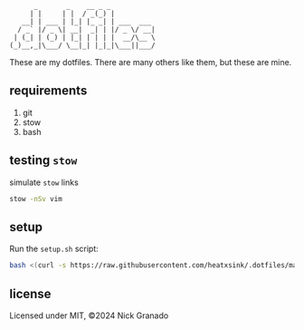 ```
      _       _    __ _ _           
     | |     | |  / _(_) |          
   __| | ___ | |_| |_ _| | ___  ___ 
  / _` |/ _ \| __|  _| | |/ _ \/ __|
 | (_| | (_) | |_| | | | |  __/\__ \
(_)__,_|\___/ \__|_| |_|_|\___||___/

```

These are my dotfiles. There are many others like them, but these are mine.

## requirements

1. git
1. stow
1. bash

## testing `stow`

simulate `stow` links

```sh
stow -nSv vim
```

## setup

Run the `setup.sh` script:
```sh
bash <(curl -s https://raw.githubusercontent.com/heatxsink/.dotfiles/main/setup.sh)
```

## license
Licensed under MIT, ©2024 Nick Granado
